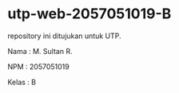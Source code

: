 # utp-web-2057051019-B
repository ini ditujukan untuk UTP.

Nama  : M. Sultan R.

NPM   : 2057051019

Kelas : B
